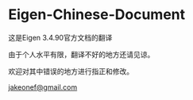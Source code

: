 # Eigen-Chinese-Document
这是Eigen 3.4.90官方文档的翻译

由于个人水平有限，翻译不好的地方还请见谅。

欢迎对其中错误的地方进行指正和修改。

jakeonef@gmail.com

